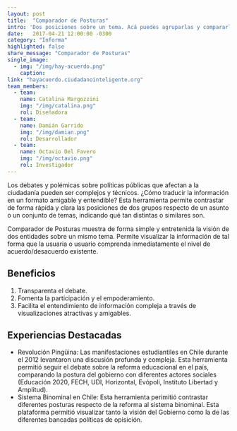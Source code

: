 ```yaml
---
layout: post
title:  "Comparador de Posturas"
intro: 'Dos posiciones sobre un tema. Acá puedes agruparlas y compararlas.'
date:   2017-04-21 12:00:00 -0300
category: "Informa"
highlighted: false
share_message: "Comparador de Posturas"
single_image:
  - img: "/img/hay-acuerdo.png"
    caption:
link: "hayacuerdo.ciudadanointeligente.org"
team_members:
  - team:
    name: Catalina Margozzini
    img: "/img/catalina.png"
    rol: Diseñadora
  - team:
    name: Damián Garrido
    img: "/img/damian.png"
    rol: Desarrollador
  - team:
    name: Octavio Del Favero
    img: "/img/octavio.png"
    rol: Investigador
---
```

Los debates y polémicas sobre políticas públicas que afectan a la ciudadanía pueden ser complejos y técnicos. ¿Cómo traducir la información en un formato amigable y entendible? Esta herramienta permite contrastar de forma rápida y clara las posiciones de dos grupos respecto de un asunto o un conjunto de temas, indicando qué tan distintas o similares son.

Comparador de Posturas muestra de forma simple y entretenida la visión de dos entidades sobre un mismo tema. Permite visualizar la información de tal forma que la usuaria o usuario comprenda inmediatamente el nivel de acuerdo/desacuerdo existente.

## Beneficios
1. Transparenta el debate.
2. Fomenta la participación y el empoderamiento.
3. Facilita el entendimiento de información compleja a través de visualizaciones atractivas y amigables.

## Experiencias Destacadas
- Revolución Pingüina: Las manifestaciones estudiantiles en Chile durante el 2012 levantaron una discusión profunda y compleja. Esta herramienta permitió seguir el debate sobre la reforma educacional en el país, comparando la postura del gobierno con diferentes actores sociales (Educación 2020, FECH, UDI, Horizontal, Evópoli, Instituto Libertad y Amplitud).
- Sistema Binominal en Chile: Esta herramienta perimitió contrastar diferentes posturas respecto de la reforma al sistema binominal. Esta plataforma permitió visualizar tanto la visión del Gobierno como la de las diferentes bancadas políticas de opisición. 
